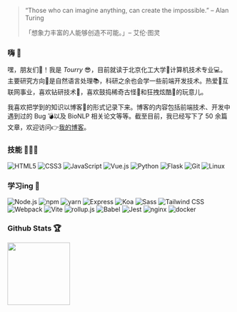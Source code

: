 >“Those who can imagine anything, can create the impossible.” – Alan Turing
>
>「想象力丰富的人能够创造不可能。」– 艾伦·图灵

### 嗨  👋

嘿，朋友们🥰！我是 *Tourry* 😎，目前就读于北京化工大学🏫计算机技术专业💻。主要研究方向🎯是自然语言处理📚，科研之余也会学一些前端开发技术。热爱💖互联网事业，喜欢钻研技术📌，喜欢鼓捣稀奇古怪👾和狂拽炫酷🤖的玩意儿。

我喜欢把学到的知识以博客📔的形式记录下来。博客的内容包括前端技术、开发中遇到过的 Bug 💣以及 BioNLP 相关论文等等。截至目前，我已经写下了 50 余篇文章，欢迎访问👉[我的博客](https://zhangtuo.online/)。

### 技能  👨🏽‍💻

![HTML5](https://img.shields.io/badge/-HTML5-E34F26?style=flat-square&logo=html5&logoColor=white)
![CSS3](https://img.shields.io/badge/-CSS3-1572B6?style=flat-square&logo=css3)
![JavaScript](https://img.shields.io/badge/-JavaScript-oringe?style=flat-square&logo=javascript)
![Vue.js](https://img.shields.io/badge/-Vue.js-75878a?style=flat-square&logo=vue.js&logoColor=#4FC08D)
![Python](https://img.shields.io/badge/-Python-abc88b?style=flat-square&logo=Python)
![Flask](https://img.shields.io/badge/-Flask-DB3552?style=flat-square&logo=Flask&logoColor=000000)
![Git](https://img.shields.io/badge/-Git-4FC08D?style=flat-square&logo=Git&logoColor=F05032)
![Linux](https://img.shields.io/badge/-Linux-FCC624?style=flat-square&logo=Linux&logoColor=333333)

### 学习ing  📑

![Node.js](https://img.shields.io/badge/-Node.js-FEC111?style=flat-square&logo=Node.js)
![npm](https://img.shields.io/badge/-npm-41BDF5?style=flat-square&logo=npm)
![yarn](https://img.shields.io/badge/-yarn-6CAC4D?style=flat-square&logo=yarn)
![Express](https://img.shields.io/badge/-Express-00B388?style=flat-square&logo=Express)
![Koa](https://img.shields.io/badge/-Koa-557C94?style=flat-square&logo=Koa)
![Sass](https://img.shields.io/badge/-Sass-0052CC?style=flat-square&logo=sass)
![Tailwind CSS](https://img.shields.io/badge/-TailwindCSS-9999FF?style=flat-square&logo=TailwindCSS)
![Webpack](https://img.shields.io/badge/-Webpack-75878a?style=flat-square&logo=webpack)
![Vite](https://img.shields.io/badge/-Vite-646CFF?style=flat-square&logo=vite&logoColor=FEC111)
![rollup.js](https://img.shields.io/badge/-rollup-FFCB36?style=flat-square&logo=rollup.js&logoColor=EC4A3F)
![Babel](https://img.shields.io/badge/-Babel-148EFF?style=flat-square&logo=babel)
![Jest](https://img.shields.io/badge/-Jest-green?style=flat-square&logo=jest&logoColor=C21325)
![nginx](https://img.shields.io/badge/-nginx-0ECAD4?style=flat-square&logo=nginx)
![docker](https://img.shields.io/badge/-docker-F5455C?style=flat-square&logo=docker)


### Github Stats 🏆

<div><img height="140px" src="https://github-readme-stats.vercel.app/api?username=zhangtuo1999&hide_title=true&show_icons=true&theme=vue"/></div>

